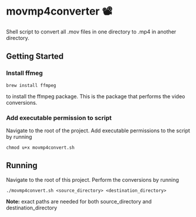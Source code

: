 # movmp4converter 📽
Shell script to convert all .mov files in one directory to .mp4 in another directory.

## Getting Started
### Install ffmeg
```
brew install ffmpeg
```
to install the ffmpeg package. This is the package that performs the video conversions.

### Add executable permission to script
Navigate to the root of the project. Add executable permissions to the script by running
```
chmod u+x movmp4convert.sh
```

## Running
Navigate to the root of this project. Perform the conversions by running
```
./movmp4convert.sh <source_directory> <destination_directory>
```
**Note:** exact paths are needed for both source_directory and destination_directory